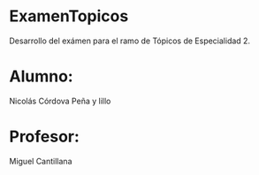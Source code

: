 # ExamenTopicos
Desarrollo del exámen para el ramo de Tópicos de Especialidad 2.

# Alumno:
Nicolás Córdova Peña y lillo
# Profesor:
Miguel Cantillana
